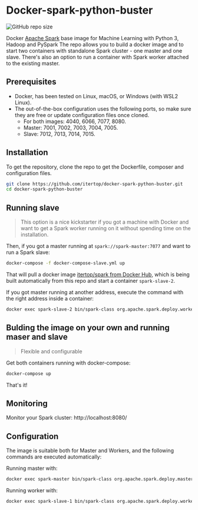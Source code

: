 # Docker-spark-python-buster
![GitHub repo size](https://img.shields.io/github/repo-size/itertop/docker-spark-python-buster)

Docker [Apache Spark](https://spark.apache.org) base image for Machine Learning with Python 3, Hadoop and PySpark
The repo allows you to build a docker image and to start two containers with standalone Spark cluster  - one master and one slave.
There's also an option to run a container with Spark worker attached to the existing master. 

## Prerequisites
*   Docker, has been tested on Linux, macOS, or Windows (with WSL2 Linux).
*   The out-of-the-box configuration uses the following ports, so make sure they are free or update configuration files once cloned.
    *   For both images: 4040, 6066, 7077, 8080.
    *   Master: 7001, 7002, 7003, 7004, 7005.
    *   Slave: 7012, 7013, 7014, 7015.

## Installation 
To get the repository, clone the repo to get the Dockerfile, composer and configuration files. 
```bash
git clone https://github.com/itertop/docker-spark-python-buster.git
cd docker-spark-python-buster
```

## Running slave
> This option is a nice kickstarter if you got a machine with Docker and want to get a Spark worker running on it without spending time on the installation.
  
Then, if you got a master running at `spark://spark-master:7077` and want to run a Spark slave:
```bash
docker-compose -f docker-compose-slave.yml up
```
That will pull a docker image [itertop/spark from Docker Hub](https://hub.docker.com/repository/docker/itertop/spark), which is being built automatically from this repo and start a container `spark-slave-2`.

If you got master running at another address, execute the command with the right address inside a container:
```bash
docker exec spark-slave-2 bin/spark-class org.apache.spark.deploy.worker.Worker spark://spark-master:7077
``` 

## Bulding the image on your own and running maser and slave
> Flexible and configurable 

Get both containers running with docker-compose:
```bash
docker-compose up
```
That's it! 

## Monitoring
Monitor your Spark cluster:
http://localhost:8080/

## Configuration 
The image is suitable both for Master and Workers, and the following commands are executed automatically:

Running master with:
```bash
docker exec spark-master bin/spark-class org.apache.spark.deploy.master.Master -h spark-master
```
Running worker with:
```bash
docker exec spark-slave-1 bin/spark-class org.apache.spark.deploy.worker.Worker spark://spark-master:7077
```